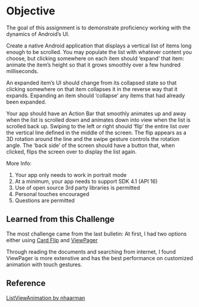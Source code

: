# Objective

The goal of this assignment is to demonstrate proficiency working with the 
dynamics of Android’s UI.

Create a native Android application that displays a vertical list of items long enough 
to be scrolled. You may populate the list with whatever content you choose, but 
clicking somewhere on each item should ‘expand’ that item: animate the item’s 
height so that it grows smoothly over a few hundred milliseconds. 

An expanded item’s UI should change from its collapsed state so that clicking somewhere on that item collapses it in the reverse way that it expands. Expanding an item should 
‘collapse’ any items that had already been expanded. 

Your app should have an Action Bar that smoothly animates up and away when the 
list is scrolled down and animates down into view when the list is scrolled back up.
Swiping to the left or right should ‘flip’ the entire list over the vertical line defined in 
the middle of the screen. The flip appears as a 3D rotation around the line and the 
swipe gesture controls the rotation angle. The ‘back side’ of the screen should have a 
button that, when clicked, flips the screen over to display the list again. 

More Info:

1.	Your app only needs to work in portrait mode 
2.  At a minimum, your app needs to support SDK 4.1 (API 16)
3.  Use of open source 3rd party libraries is permitted
4.  Personal touches encouraged
5.  Questions are permitted

## Learned from this Challenge
The most challenge came from the last bulletin: At first, I had two options either using 
[Card Flip](http://developer.android.com/training/animation/cardflip.html) and [ViewPager](http://developer.android.com/training/animation/screen-slide.html)

Through reading the documents and searching from internet, I found ViewPager is more extenstive and has the best performance on customized animation with touch gestures.  

## Reference
[ListViewAnimation by nhaarman](https://github.com/nhaarman/ListViewAnimations)
